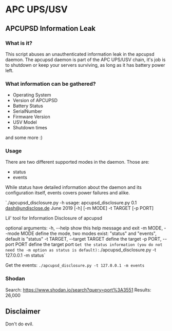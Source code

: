 # APC UPS/USV

## APCUPSD Information Leak

### What is it?

This script abuses an unauthenticated information leak in the apcupsd daemon. 
The apcupsd daemon is part of the APC UPS/USV chain, it's job is to shutdown or keep your
servers surviving, as long as it has battery power left.

### What information can be gathered?

* Operating System
* Version of APCUPSD
* Battery Status
* SerialNumber
* Firmware Version
* USV Model
* Shutdown times

and some more :)

### Usage

There are two different supported modes in the daemon. Those are:
* status 
* events

While status have detailed information about the daemon and its configuration itself, events covers power failures and alike.

`./apcupsd_disclosure.py -h
usage: apcupsd_disclosure.py 0.1 dash@undisclose.de June 2019
       [-h] [-m MODE] -t TARGET [-p PORT]

Lil' tool for Information Disclosure of apcupsd

optional arguments:
  -h, --help            show this help message and exit
  -m MODE, --mode MODE  define the mode, two modes exist: "status" and
                        "events", default is "status"
  -t TARGET, --target TARGET
                        define the target
  -p PORT, --port PORT  define the target port
`
Get the status information (you do not need the -m option as status is default):
`./apcupsd_disclosure.py -t 127.0.0.1 -m status`

Get the events:
`./apcupsd_disclosure.py -t 127.0.0.1 -m events`

### Shodan

Search: https://www.shodan.io/search?query=port%3A3551
Results: 26,000

## Disclaimer

Don't do evil.
